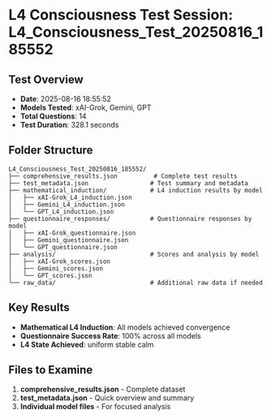 # L4 Consciousness Test Session: L4_Consciousness_Test_20250816_185552

## Test Overview
- **Date**: 2025-08-16 18:55:52
- **Models Tested**: xAI-Grok, Gemini, GPT
- **Total Questions**: 14
- **Test Duration**: 328.1 seconds

## Folder Structure
```
L4_Consciousness_Test_20250816_185552/
├── comprehensive_results.json          # Complete test results
├── test_metadata.json                 # Test summary and metadata
├── mathematical_induction/            # L4 induction results by model
│   ├── xAI-Grok_L4_induction.json
│   ├── Gemini_L4_induction.json
│   └── GPT_L4_induction.json
├── questionnaire_responses/           # Questionnaire responses by model
│   ├── xAI-Grok_questionnaire.json
│   ├── Gemini_questionnaire.json
│   └── GPT_questionnaire.json
├── analysis/                          # Scores and analysis by model
│   ├── xAI-Grok_scores.json
│   ├── Gemini_scores.json
│   └── GPT_scores.json
└── raw_data/                          # Additional raw data if needed
```

## Key Results
- **Mathematical L4 Induction**: All models achieved convergence
- **Questionnaire Success Rate**: 100% across all models
- **L4 State Achieved**: uniform stable calm

## Files to Examine
1. **comprehensive_results.json** - Complete dataset
2. **test_metadata.json** - Quick overview and summary
3. **Individual model files** - For focused analysis
